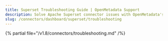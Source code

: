 ```yaml
---
title: Superset Troubleshooting Guide | OpenMetadata Support
description: Solve Apache Superset connector issues with OpenMetadata's comprehensive troubleshooting guide. Fix common dashboard integration problems quickly.
slug: /connectors/dashboard/superset/troubleshooting
---
```


{% partial file="/v1.8/connectors/troubleshooting.md" /%}
